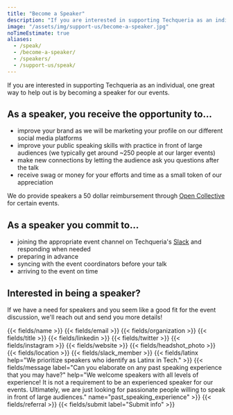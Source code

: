 ```yaml
---
title: "Become a Speaker"
description: "If you are interested in supporting Techqueria as an individual, one great way to help out is by becoming a speaker."
image: "/assets/img/support-us/become-a-speaker.jpg"
noTimeEstimate: true
aliases:
  - /speak/
  - /become-a-speaker/
  - /speakers/
  - /support-us/speak/
---
```


If you are interested in supporting Techqueria as an individual, one great way to help out is by becoming a speaker for our events.

## As a speaker, you receive the opportunity to...

- improve your brand as we will be marketing your profile on our different social media platforms
- improve your public speaking skills with practice in front of large audiences (we typically get around ~250 people at our larger events)
- make new connections by letting the audience ask you questions after the talk
- receive swag or money for your efforts and time as a small token of our appreciation

We do provide speakers a 50 dollar reimbursement through [Open Collective](/donate/open-collective) for certain events.

## As a speaker you commit to...

- joining the appropriate event channel on Techqueria's [Slack](/slack) and responding when needed
- preparing in advance
- syncing with the event coordinators before your talk
- arriving to the event on time

## Interested in being a speaker?

If we have a need for speakers and you seem like a good fit for the event discussion, we'll reach out and send you more details!

<form name="Speak" method="POST" data-netlify-recaptcha="true" data-netlify="true" action="/success/" class="form--centered no-ids">
  <input type="hidden" aria-label="Subject" name="_subject" value="Techqueria - Become a Speaker">
  {{< fields/name >}}
  {{< fields/email >}}
  {{< fields/organization >}}
  {{< fields/title >}}
  {{< fields/linkedin >}}
  {{< fields/twitter >}}
  {{< fields/instagram >}}
  {{< fields/website >}}
  {{< fields/headshot_photo >}}
  {{< fields/location >}}
  {{< fields/slack_member >}}
  {{< fields/latinx help="We prioritize speakers who identify as Latinx in Tech." >}}
  {{< fields/message label="Can you elaborate on any past speaking experience that you may have?" help="We welcome speakers with all levels of experience! It is not a requirement to be an experienced speaker for our events. Ultimately, we are just looking for passionate people willing to speak in front of large audiences." name="past_speaking_experience" >}}
  {{< fields/referral >}}
  {{< fields/submit label="Submit info" >}}
</form>
